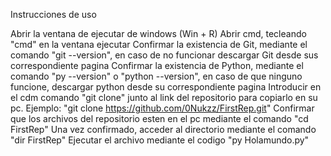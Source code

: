 Instrucciones de uso

Abrir la ventana de ejecutar de windows (Win + R)
Abrir cmd, tecleando "cmd" en la ventana ejecutar
Confirmar la existencia de Git, mediante el comando "git --version", en caso de no funcionar descargar Git desde sus correspondiente pagina
Confirmar la existencia de Python, mediante el comando "py --version" o "python --version", en caso de que ninguno funcione, descargar python desde su correspondiente pagina
Introducir en el cdm comando "git clone" junto al link del repositorio para copiarlo en su pc. Ejemplo: "git clone https://github.com/0Nukzz/FirstRep.git" 
Confirmar que los archivos del repositorio esten en el pc mediante el comando "cd FirstRep"
Una vez confirmado, acceder al directorio mediante el comando "dir FirstRep"
Ejecutar el archivo mediante el codigo "py Holamundo.py"
